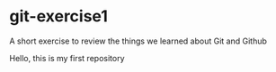 # git-exercise1
A short exercise to review the things we learned about Git and Github

Hello, this is my first repository
